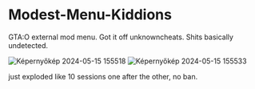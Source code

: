 # Modest-Menu-Kiddions
GTA:O external mod menu. Got it off unknowncheats. Shits basically undetected.

![Képernyőkép 2024-05-15 155518](https://github.com/Barnie5/Modest-Menu-Kiddions/assets/96961227/65547eab-46d3-4a48-8e6a-efcff3ac0b58)
![Képernyőkép 2024-05-15 155533](https://github.com/Barnie5/Modest-Menu-Kiddions/assets/96961227/ec7e5bb4-451a-4b87-b870-df25b9aa47c7)


just exploded like 10 sessions one after the other, no ban.
